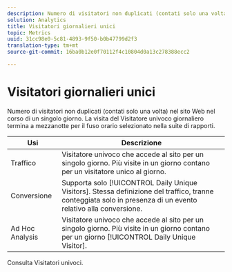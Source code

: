 ```yaml
---
description: Numero di visitatori non duplicati (contati solo una volta) nel sito Web nel corso di un singolo giorno. La visita del Visitatore univoco giornaliero termina a mezzanotte per il fuso orario selezionato nella suite di rapporti.
solution: Analytics
title: Visitatori giornalieri unici
topic: Metrics
uuid: 31cc98e0-5c81-4893-9f50-b0b47799d2f3
translation-type: tm+mt
source-git-commit: 16ba0b12e0f70112f4c10804d0a13c278388ecc2

---
```



# Visitatori giornalieri unici

Numero di visitatori non duplicati (contati solo una volta) nel sito Web nel corso di un singolo giorno. La visita del Visitatore univoco giornaliero termina a mezzanotte per il fuso orario selezionato nella suite di rapporti.

| Usi | Descrizione |
|---|---|
| Traffico | Visitatore univoco che accede al sito per un singolo giorno. Più visite in un giorno contano per un visitatore unico al giorno. |
| Conversione | Supporta solo [!UICONTROL Daily Unique Visitors]. Stessa definizione del traffico, tranne conteggiata solo in presenza di un evento relativo alla conversione. |
| Ad Hoc Analysis | Visitatore univoco che accede al sito per un singolo giorno. Più visite in un giorno contano per un giorno [!UICONTROL Daily Unique Visitor]. |

Consulta Visitatori [](/help/components/c-variables/c-metrics/metrics-unique-visitors.md)univoci.
